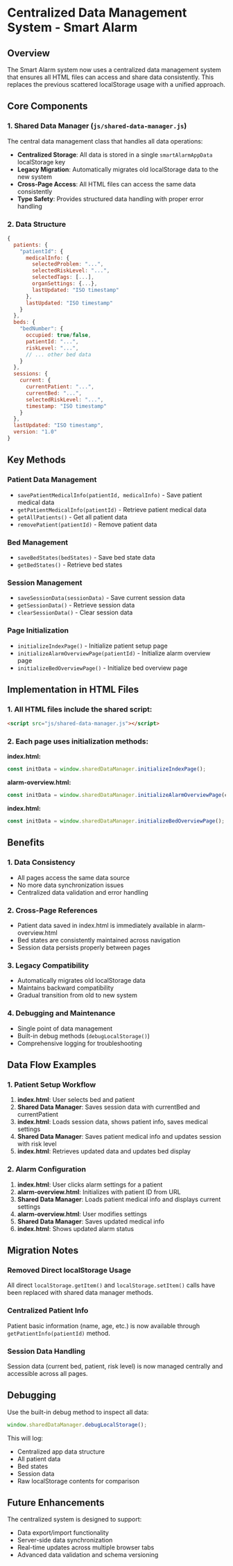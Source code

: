 # Centralized Data Management System - Smart Alarm

## Overview
The Smart Alarm system now uses a centralized data management system that ensures all HTML files can access and share data consistently. This replaces the previous scattered localStorage usage with a unified approach.

## Core Components

### 1. Shared Data Manager (`js/shared-data-manager.js`)
The central data management class that handles all data operations:

- **Centralized Storage**: All data is stored in a single `smartAlarmAppData` localStorage key
- **Legacy Migration**: Automatically migrates old localStorage data to the new system
- **Cross-Page Access**: All HTML files can access the same data consistently
- **Type Safety**: Provides structured data handling with proper error handling

### 2. Data Structure
```javascript
{
  patients: {
    "patientId": {
      medicalInfo: {
        selectedProblem: "...",
        selectedRiskLevel: "...",
        selectedTags: [...],
        organSettings: {...},
        lastUpdated: "ISO timestamp"
      },
      lastUpdated: "ISO timestamp"
    }
  },
  beds: {
    "bedNumber": {
      occupied: true/false,
      patientId: "...",
      riskLevel: "...",
      // ... other bed data
    }
  },
  sessions: {
    current: {
      currentPatient: "...",
      currentBed: "...",
      selectedRiskLevel: "...",
      timestamp: "ISO timestamp"
    }
  },
  lastUpdated: "ISO timestamp",
  version: "1.0"
}
```

## Key Methods

### Patient Data Management
- `savePatientMedicalInfo(patientId, medicalInfo)` - Save patient medical data
- `getPatientMedicalInfo(patientId)` - Retrieve patient medical data
- `getAllPatients()` - Get all patient data
- `removePatient(patientId)` - Remove patient data

### Bed Management
- `saveBedStates(bedStates)` - Save bed state data
- `getBedStates()` - Retrieve bed states

### Session Management
- `saveSessionData(sessionData)` - Save current session data
- `getSessionData()` - Retrieve session data
- `clearSessionData()` - Clear session data

### Page Initialization
- `initializeIndexPage()` - Initialize patient setup page
- `initializeAlarmOverviewPage(patientId)` - Initialize alarm overview page
- `initializeBedOverviewPage()` - Initialize bed overview page

## Implementation in HTML Files

### 1. All HTML files include the shared script:
```html
<script src="js/shared-data-manager.js"></script>
```

### 2. Each page uses initialization methods:

**index.html:**
```javascript
const initData = window.sharedDataManager.initializeIndexPage();
```

**alarm-overview.html:**
```javascript
const initData = window.sharedDataManager.initializeAlarmOverviewPage(currentPatientId);
```

**index.html:**
```javascript
const initData = window.sharedDataManager.initializeBedOverviewPage();
```

## Benefits

### 1. Data Consistency
- All pages access the same data source
- No more data synchronization issues
- Centralized data validation and error handling

### 2. Cross-Page References
- Patient data saved in index.html is immediately available in alarm-overview.html
- Bed states are consistently maintained across navigation
- Session data persists properly between pages

### 3. Legacy Compatibility
- Automatically migrates old localStorage data
- Maintains backward compatibility
- Gradual transition from old to new system

### 4. Debugging and Maintenance
- Single point of data management
- Built-in debug methods (`debugLocalStorage()`)
- Comprehensive logging for troubleshooting

## Data Flow Examples

### 1. Patient Setup Workflow
1. **index.html**: User selects bed and patient
2. **Shared Data Manager**: Saves session data with currentBed and currentPatient
3. **index.html**: Loads session data, shows patient info, saves medical settings
4. **Shared Data Manager**: Saves patient medical info and updates session with risk level
5. **index.html**: Retrieves updated data and updates bed display

### 2. Alarm Configuration
1. **index.html**: User clicks alarm settings for a patient
2. **alarm-overview.html**: Initializes with patient ID from URL
3. **Shared Data Manager**: Loads patient medical info and displays current settings
4. **alarm-overview.html**: User modifies settings
5. **Shared Data Manager**: Saves updated medical info
6. **index.html**: Shows updated alarm status

## Migration Notes

### Removed Direct localStorage Usage
All direct `localStorage.getItem()` and `localStorage.setItem()` calls have been replaced with shared data manager methods.

### Centralized Patient Info
Patient basic information (name, age, etc.) is now available through `getPatientInfo(patientId)` method.

### Session Data Handling
Session data (current bed, patient, risk level) is now managed centrally and accessible across all pages.

## Debugging

Use the built-in debug method to inspect all data:
```javascript
window.sharedDataManager.debugLocalStorage();
```

This will log:
- Centralized app data structure
- All patient data
- Bed states
- Session data
- Raw localStorage contents for comparison

## Future Enhancements

The centralized system is designed to support:
- Data export/import functionality
- Server-side data synchronization
- Real-time updates across multiple browser tabs
- Advanced data validation and schema versioning
